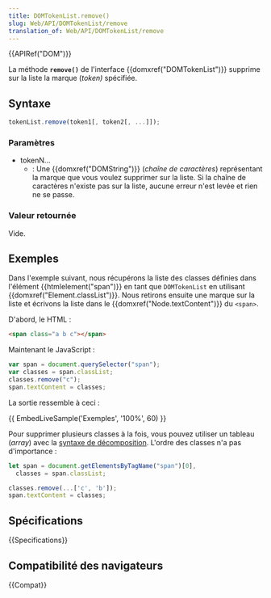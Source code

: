 ```yaml
---
title: DOMTokenList.remove()
slug: Web/API/DOMTokenList/remove
translation_of: Web/API/DOMTokenList/remove
---
```

{{APIRef("DOM")}}

La méthode **`remove()`** de l'interface {{domxref("DOMTokenList")}} supprime sur la liste la marque (_token)_ spécifiée.

## Syntaxe

```js
tokenList.remove(token1[, token2[, ...]]);
```

### Paramètres

- tokenN...
  - : Une {{domxref("DOMString")}} (_chaîne de caractères_) représentant la marque que vous voulez supprimer sur la liste. Si la chaîne de caractères n'existe pas sur la liste, aucune erreur n'est levée et rien ne se passe.

### Valeur retournée

Vide.

## Exemples

Dans l'exemple suivant, nous récupérons la liste des classes définies dans l'élément {{htmlelement("span")}} en tant que `DOMTokenList` en utilisant {{domxref("Element.classList")}}. Nous retirons ensuite une marque sur la liste et écrivons la liste dans le {{domxref("Node.textContent")}} du `<span>`.

D'abord, le HTML :

```html
<span class="a b c"></span>
```

Maintenant le JavaScript :

```js
var span = document.querySelector("span");
var classes = span.classList;
classes.remove("c");
span.textContent = classes;
```

La sortie ressemble à ceci :

{{ EmbedLiveSample('Exemples', '100%', 60) }}

Pour supprimer plusieurs classes à la fois, vous pouvez utiliser un tableau (_array_) avec la [syntaxe de décomposition](/fr/docs/Web/JavaScript/Reference/Op%C3%A9rateurs/Op%C3%A9rateur_de_d%C3%A9composition). L'ordre des classes n'a pas d'importance :

```js
let span = document.getElementsByTagName("span")[0],
  classes = span.classList;

classes.remove(...['c', 'b']);
span.textContent = classes;
```

## Spécifications

{{Specifications}}

## Compatibilité des navigateurs

{{Compat}}
